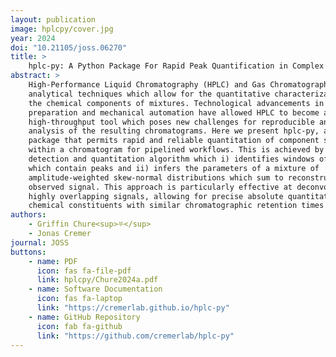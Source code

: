 ```yaml
---
layout: publication
image: hplcpy/cover.jpg
year: 2024
doi: "10.21105/joss.06270"
title: >
    hplc-py: A Python Package For Rapid Peak Quantification in Complex Chromatograms 
abstract: >
    High-Performance Liquid Chromatography (HPLC) and Gas Chromatography are
    analytical techniques which allow for the quantitative characterization of
    the chemical components of mixtures. Technological advancements in sample
    preparation and mechanical automation have allowed HPLC to become a
    high-throughput tool which poses new challenges for reproducible and rapid
    analysis of the resulting chromatograms. Here we present hplc-py, a Python
    package that permits rapid and reliable quantitation of component signals
    within a chromatogram for pipelined workflows. This is achieved by a signal
    detection and quantitation algorithm which i) identifies windows of time
    which contain peaks and ii) infers the parameters of a mixture of
    amplitude-weighted skew-normal distributions which sum to reconstruct the
    observed signal. This approach is particularly effective at deconvolving
    highly overlapping signals, allowing for precise absolute quantitation of
    chemical constituents with similar chromatographic retention times
authors:
    - Griffin Chure<sup>⛧</sup>
    - Jonas Cremer
journal: JOSS
buttons:
    - name: PDF
      icon: fas fa-file-pdf
      link: hplcpy/Chure2024a.pdf
    - name: Software Documentation
      icon: fas fa-laptop
      link: "https://cremerlab.github.io/hplc-py"
    - name: GitHub Repository
      icon: fab fa-github
      link: "https://github.com/cremerlab/hplc-py"
---
```

